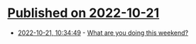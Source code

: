 # [Published on 2022-10-21](index.md)

* [2022-10-21, 10:34:49](https://lobste.rs/s/dly1ml/what_are_you_doing_this_weekend) - [What are you doing this weekend?](https://lobste.rs/s/dly1ml/what_are_you_doing_this_weekend)
